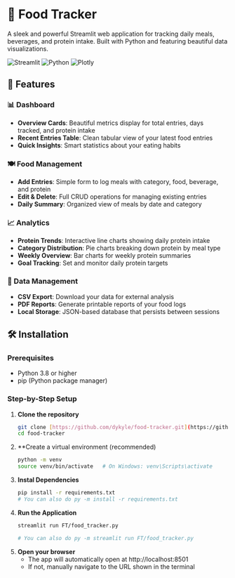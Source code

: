 # 🍕 Food Tracker

A sleek and powerful Streamlit web application for tracking daily meals, beverages, and protein intake. Built with Python and featuring beautiful data visualizations.

![Streamlit](https://img.shields.io/badge/Streamlit-FF4B4B?style=for-the-badge&logo=Streamlit&logoColor=white)
![Python](https://img.shields.io/badge/Python-3776AB?style=for-the-badge&logo=python&logoColor=white)
![Plotly](https://img.shields.io/badge/Plotly-3F4F75?style=for-the-badge&logo=plotly&logoColor=white)

## 🚀 Features

### 📊 Dashboard
- **Overview Cards**: Beautiful metrics display for total entries, days tracked, and protein intake
- **Recent Entries Table**: Clean tabular view of your latest food entries
- **Quick Insights**: Smart statistics about your eating habits

### 🍽️ Food Management
- **Add Entries**: Simple form to log meals with category, food, beverage, and protein
- **Edit & Delete**: Full CRUD operations for managing existing entries
- **Daily Summary**: Organized view of meals by date and category

### 📈 Analytics
- **Protein Trends**: Interactive line charts showing daily protein intake
- **Category Distribution**: Pie charts breaking down protein by meal type
- **Weekly Overview**: Bar charts for weekly protein summaries
- **Goal Tracking**: Set and monitor daily protein targets

### 💾 Data Management
- **CSV Export**: Download your data for external analysis
- **PDF Reports**: Generate printable reports of your food logs
- **Local Storage**: JSON-based database that persists between sessions

## 🛠️ Installation

### Prerequisites
- Python 3.8 or higher
- pip (Python package manager)

### Step-by-Step Setup

1. **Clone the repository**
   ```bash
   git clone [https://github.com/dykyle/food-tracker.git](https://github.com/dykyle/Personal-Project-Food-Tracker-and-Analytics.git)
   cd food-tracker

2. **Create a virtual environment (recommended)
   ```bash
   python -m venv
   source venv/bin/activate   # On Windows: venv\Scripts\activate

3. **Instal Dependencies**
   ```bash
   pip install -r requirements.txt
   # You can also do py -m install -r requirements.txt

4. **Run the Application**
   ```bash
   streamlit run FT/food_tracker.py

   # You can also do py -m streamlit run FT/food_tracker.py

5. **Open your browser**
   - The app will automatically open at http://localhost:8501
   - If not, manually navigate to the URL shown in the terminal
